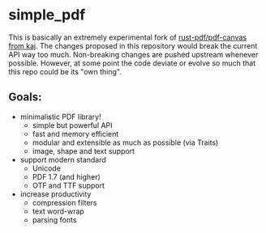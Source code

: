 # simple_pdf
This is basically an extremely experimental fork of [rust-pdf/pdf-canvas from kaj](https://github.com/kaj/rust-pdf). The changes proposed in this repository would break the current API way too much. Non-breaking changes are pushed upstream whenever possible. However, at some point the code deviate or evolve so much that this repo could be its "own thing".

## Goals:
- minimalistic PDF library!
  - simple but powerful API
  - fast and memory efficient
  - modular and extensible as much as possible (via Traits)
  - image, shape and text support
- support modern standard
  - Unicode
  - PDF 1.7 (and higher)
  - OTF and TTF support
- increase productivity
  - compression filters
  - text word-wrap
  - parsing fonts
